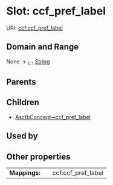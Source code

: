 
# Slot: ccf_pref_label



URI: [ccf:ccf_pref_label](http://purl.org/ccf/ccf_pref_label)


## Domain and Range

None &#8594;  <sub>1..1</sub> [String](types/String.md)

## Parents


## Children

 *  [AsctbConcept➞ccf_pref_label](AsctbConcept_ccf_pref_label.md)

## Used by


## Other properties

|  |  |  |
| --- | --- | --- |
| **Mappings:** | | ccf:ccf_pref_label |